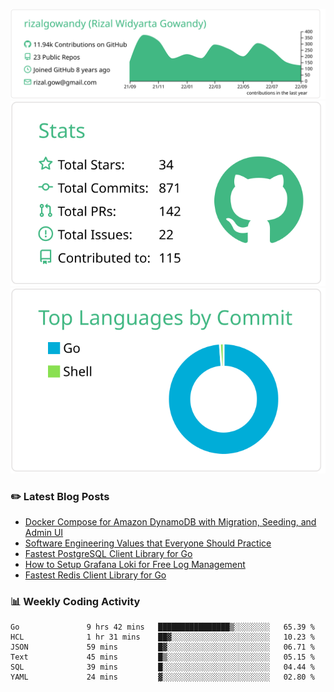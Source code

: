 ![profile-details](profile-summary-card-output/vue/0-profile-details.svg)
![stats](profile-summary-card-output/vue/3-stats.svg)
![most-commit-language](profile-summary-card-output/vue/2-most-commit-language.svg)

### :pencil2: Latest Blog Posts
<!-- BLOG-POST-LIST:START -->
- [Docker Compose for Amazon DynamoDB with Migration, Seeding, and Admin UI](https://medium.com/geekculture/docker-compose-for-amazon-dynamodb-with-migration-seeding-and-admin-ui-db11a348cc6a?source=rss-5763b0f1aba6------2)
- [Software Engineering Values that Everyone Should Practice](https://levelup.gitconnected.com/software-engineering-values-that-everyone-should-practice-c980d00cd103?source=rss-5763b0f1aba6------2)
- [Fastest PostgreSQL Client Library for Go](https://levelup.gitconnected.com/fastest-postgresql-client-library-for-go-579fa97909fb?source=rss-5763b0f1aba6------2)
- [How to Setup Grafana Loki for Free Log Management](https://levelup.gitconnected.com/how-to-setup-grafana-loki-for-free-log-management-ceb60558503c?source=rss-5763b0f1aba6------2)
- [Fastest Redis Client Library for Go](https://levelup.gitconnected.com/fastest-redis-client-library-for-go-7993f618f5ab?source=rss-5763b0f1aba6------2)
<!-- BLOG-POST-LIST:END -->

### 📊 Weekly Coding Activity
<!--START_SECTION:waka-->

```text
Go               9 hrs 42 mins   ████████████████▒░░░░░░░░   65.39 %
HCL              1 hr 31 mins    ██▓░░░░░░░░░░░░░░░░░░░░░░   10.23 %
JSON             59 mins         █▓░░░░░░░░░░░░░░░░░░░░░░░   06.71 %
Text             45 mins         █▒░░░░░░░░░░░░░░░░░░░░░░░   05.15 %
SQL              39 mins         █░░░░░░░░░░░░░░░░░░░░░░░░   04.44 %
YAML             24 mins         ▓░░░░░░░░░░░░░░░░░░░░░░░░   02.80 %
```

<!--END_SECTION:waka-->
